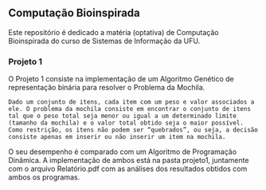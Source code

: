 ## Computação Bioinspirada

Este repositório é dedicado a matéria (optativa) de Computação Bioinspirada do curso de Sistemas de Informação da UFU.

### Projeto 1

O Projeto 1 consiste na implementação de um Algoritmo Genético de representação binária para resolver o Problema da Mochila.

```
Dado um conjunto de itens, cada item com um peso e valor associados a ele. O problema da mochila consiste em encontrar o conjunto de itens tal que o peso total seja menor ou igual a um determinado limite (tamanho da mochila) e o valor total obtido seja o maior possível. Como restrição, os itens não podem ser “quebrados”, ou seja, a decisão consiste apenas em inserir ou não inserir um item na mochila.
```

O seu desempenho é comparado com um Algoritmo de Programação Dinâmica. A implementação de ambos está na pasta projeto1, juntamente
com o arquivo Relatório.pdf com as análises dos resultados obtidos com ambos os programas.
